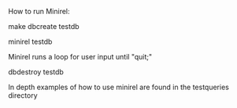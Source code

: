 How to run Minirel:

make
dbcreate testdb

minirel testdb

Minirel runs a loop for user input until "quit;"

dbdestroy testdb

In depth examples of how to use minirel are found in the testqueries directory
